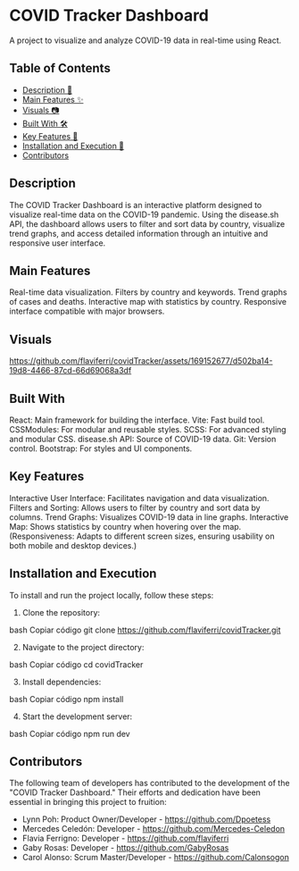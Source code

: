 # COVID Tracker Dashboard
A project to visualize and analyze COVID-19 data in real-time using React.

## Table of Contents
- [Description 📝](#description)
- [Main Features ✨ ](#main-features)
- [Visuals 📷](#visuals)
- [Built With 🛠️](#built-with)
- [Key Features 🔑](#key-features)
- [Installation and Execution  🚀](#installation-and-execution)
- [Contributors ](#contributors)


## Description 

The COVID Tracker Dashboard is an interactive platform designed to visualize real-time data on the COVID-19 pandemic. Using the disease.sh API, the dashboard allows users to filter and sort data by country, visualize trend graphs, and access detailed information through an intuitive and responsive user interface.

## Main Features 

Real-time data visualization.
Filters by country and keywords.
Trend graphs of cases and deaths.
Interactive map with statistics by country.
Responsive interface compatible with major browsers.


## Visuals  

https://github.com/flaviferri/covidTracker/assets/169152677/d502ba14-19d8-4466-87cd-66d69068a3df



## Built With 

React: Main framework for building the interface.
Vite: Fast build tool.
CSSModules: For modular and reusable styles.
SCSS: For advanced styling and modular CSS.
disease.sh API: Source of COVID-19 data.
Git: Version control.
Bootstrap: For styles and UI components.


## Key Features  

Interactive User Interface: Facilitates navigation and data visualization.
Filters and Sorting: Allows users to filter by country and sort data by columns.
Trend Graphs: Visualizes COVID-19 data in line graphs.
Interactive Map: Shows statistics by country when hovering over the map.
(Responsiveness: Adapts to different screen sizes, ensuring usability on both mobile and desktop devices.)


## Installation and Execution  

To install and run the project locally, follow these steps:

1. Clone the repository:

bash
Copiar código
git clone https://github.com/flaviferri/covidTracker.git


2. Navigate to the project directory:

bash
Copiar código
cd covidTracker


3. Install dependencies:

bash
Copiar código
npm install

4. Start the development server:

bash
Copiar código
npm run dev

## Contributors 

The following team of developers has contributed to the development of the "COVID Tracker Dashboard." Their efforts and dedication have been essential in bringing this project to fruition:

- Lynn Poh: Product Owner/Developer - https://github.com/Dpoetess
- Mercedes Celedón: Developer - https://github.com/Mercedes-Celedon
- Flavia Ferrigno: Developer - https://github.com/flaviferri
- Gaby Rosas: Developer - https://github.com/GabyRosas
- Carol Alonso: Scrum Master/Developer - https://github.com/Calonsogon

